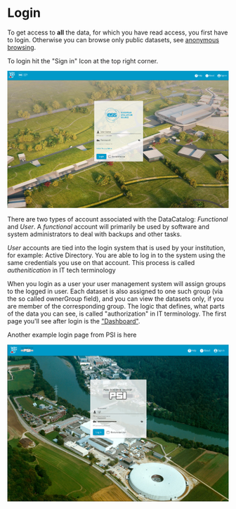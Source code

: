 # Login

To get access to **all** the data, for which you have read access, you first have to login. Otherwise you can browse only public datasets, see [anonymous browsing](Anonymous.md).

To login hit the "Sign in" Icon at the top right corner.

![Login to ESS](img/login.png)

There are two types of account associated with the DataCatalog: *Functional* and *User*. A *functional* account will primarily be used by software and system administrators to deal with backups and other tasks.

*User* accounts are tied into the login system that is used by your institution, for example: Active Directory. You are able to log in to the system using the same credentials you use on that account. This process is called *authenitication* in IT tech terminology

When you login as a user your user management system will assign groups to the logged in user. Each dataset is also assigned to one such group (via the so called ownerGroup field), and you can view the datasets only, if you are member of the corresponding group. The logic that defines, what parts of the data you can see, is called "authorization" in IT terminology. The first page you'll see after login is the ["Dashboard"](Dashboard.md).

Another  example login page from PSI is here

![Login to PSI](img/login-psi.png)

